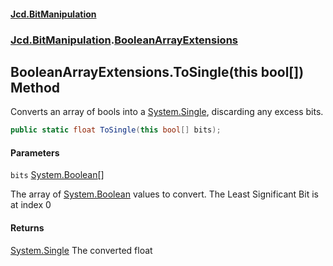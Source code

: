 #### [Jcd.BitManipulation](index 'index')
### [Jcd.BitManipulation](Jcd.BitManipulation 'Jcd.BitManipulation').[BooleanArrayExtensions](Jcd.BitManipulation.BooleanArrayExtensions 'Jcd.BitManipulation.BooleanArrayExtensions')

## BooleanArrayExtensions.ToSingle(this bool[]) Method

Converts an array of bools into a [System.Single](https://docs.microsoft.com/en-us/dotnet/api/System.Single 'System.Single'), discarding any excess bits.

```csharp
public static float ToSingle(this bool[] bits);
```
#### Parameters

<a name='Jcd.BitManipulation.BooleanArrayExtensions.ToSingle(thisbool[]).bits'></a>

`bits` [System.Boolean](https://docs.microsoft.com/en-us/dotnet/api/System.Boolean 'System.Boolean')[[]](https://docs.microsoft.com/en-us/dotnet/api/System.Array 'System.Array')

The array of [System.Boolean](https://docs.microsoft.com/en-us/dotnet/api/System.Boolean 'System.Boolean') values to convert. The Least Significant Bit is at index 0

#### Returns
[System.Single](https://docs.microsoft.com/en-us/dotnet/api/System.Single 'System.Single')
The converted float